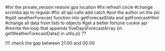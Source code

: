 #for the private_version restore gps location <!--completed-->
#fix refresh circle
#change scrimba api to regular
#for all api calls add catch
#put the author on the pic
#split weatherForecast function into getForecastData and getForecastHtml <!--completed-->
#change all data from lists to objects
#get a better fortune cookie api
#revrite the loop that appends fiveDaysForecastArray (in getWeatherForecastData() in utils.js) ??

!!!! check the gap between 21:00 and 00:00



<!-- const htmlString = `
    <div class='week-main-div' id='week-main-div'>
        <div class='quote-div' id='quote-div'></div>
        <div class='forecast-h-div' id='forecast-h-div'>
        // 4 divs(each 3hours forecast) (time, icon, temp, humidity)
        </div>
        <div class='forecast-d-div' id='forecast-d-div'>
        6 divs(each for a day) (monday, humidity, day/night icon, day/night temp)
        </div>
    </div>` -->